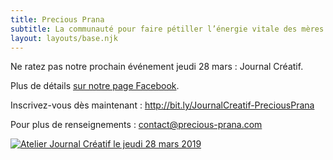 ```yaml
---
title: Precious Prana
subtitle: La communauté pour faire pétiller l’énergie vitale des mères actives
layout: layouts/base.njk
---
```


Ne ratez pas notre prochain événement jeudi 28 mars&nbsp;: Journal&nbsp;Créatif.

Plus de détails <a href="https://www.facebook.com/events/1101982766675294/" class="facebook">sur notre page Facebook</a>.

Inscrivez-vous dès maintenant&nbsp;: <http://bit.ly/JournalCreatif-PreciousPrana>

Pour plus de renseignements&nbsp;: <contact@precious-prana.com>

<a href="/images/2019-03-28-atelier-journal-creatif.jpg"><img src="/images/2019-03-28-atelier-journal-creatif-320.jpg" srcset="/images/2019-03-28-atelier-journal-creatif-320.jpg 320w, /images/2019-03-28-atelier-journal-creatif-480.jpg 480w, /images/2019-03-28-atelier-journal-creatif-640.jpg 640w, /images/2019-03-28-atelier-journal-creatif-800.jpg 800w" sizes="(min-width: 55rem) 50rem, 90vw" alt="Atelier Journal Créatif le jeudi 28 mars 2019" /></a>
